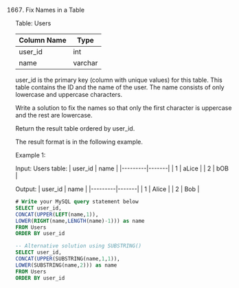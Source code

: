 1667. Fix Names in a Table

Table: Users

| Column Name    | Type    |
|----------------|---------|
| user_id        | int     |
| name           | varchar |
user_id is the primary key (column with unique values) for this table.
This table contains the ID and the name of the user. The name consists of only lowercase and uppercase characters.
 

Write a solution to fix the names so that only the first character is uppercase and the rest are lowercase.

Return the result table ordered by user_id.

The result format is in the following example.

Example 1:

Input: 
Users table:
| user_id | name  |
|---------|-------|
| 1       | aLice |
| 2       | bOB   |

Output: 
| user_id | name  |
|---------|-------|
| 1       | Alice |
| 2       | Bob   |

```sql
# Write your MySQL query statement below
SELECT user_id,
CONCAT(UPPER(LEFT(name,1)),
LOWER(RIGHT(name,LENGTH(name)-1))) as name
FROM Users
ORDER BY user_id
```

```sql
-- Alternative solution using SUBSTRING()
SELECT user_id,
CONCAT(UPPER(SUBSTRING(name,1,1)),
LOWER(SUBSTRING(name,2))) as name
FROM Users
ORDER BY user_id
```